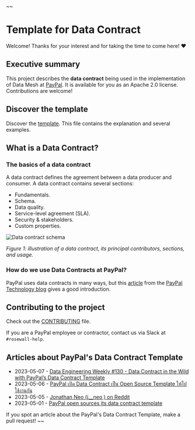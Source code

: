 
~~
# Template for Data Contract

Welcome! Thanks for your interest and for taking the time to come here! ❤️

## Executive summary
This project describes the **data contract** being used in the implementation of Data Mesh at [PayPal](https://about.pypl.com/). It is available for you as an Apache 2.0 license. Contributions are welcome!

## Discover the template
Discover the [template](https://github.com/paypal/data-contract-template/blob/main/docs/README.md). This file contains the explanation and several examples.

## What is a Data Contract?

### The basics of a data contract
A data contract defines the agreement between a data producer and consumer. A data contract contains several sections:
* Fundamentals.
* Schema.
* Data quality.
* Service-level agreement (SLA).
* Security & stakeholders.
* Custom properties.

![Data contract schema](https://github.com/paypal/data-contract-template/blob/main/docs/img/data-contract-v2-schema.png "Data contract schema")

*Figure 1: illustration of a data contract, its principal contributors, sections, and usage.*

### How do we use Data Contracts at PayPal?
PayPal uses data contracts in many ways, but this [article](https://medium.com/paypal-tech/the-next-generation-of-data-platforms-is-the-data-mesh-b7df4b825522) from the [PayPal Technology blog](https://medium.com/paypal-tech) gives a good introduction.

## Contributing to the project
Check out the [CONTRIBUTING](https://github.com/paypal/data-contract-template/blob/main/CONTRIBUTING.md) file.

If you are a PayPal employee or contractor, contact us via Slack at `#rosewall-help`.

## Articles about PayPal's Data Contract Template

 * 2023-05-07 - [Data Engineering Weekly #130 - Data Contract in the Wild with PayPal’s Data Contract Template](https://www.dataengineeringweekly.com/p/data-engineering-weekly-130)
 * 2023-05-06 - [PayPal เปิด Data Contract เป็น Open Source Template ให้ไปใช้งานกัน](https://discuss.dataengineercafe.io/t/paypal-data-contract-open-source-template/581/1)
 * 2023-05-05 - [Jonathan Neo (j__neo ) on Reddit](https://www.reddit.com/r/dataengineering/comments/137glbo/comment/jixw5hj/?utm_source=reddit&utm_medium=web2x&context=3)
 * 2023-05-01 - [PayPal open sources its data contract template](https://jgp.ai/2023/05/01/paypal-open-sources-its-data-contract-template/)

If you spot an article about the PayPal's Data Contract Template, make a pull request! 
~~
